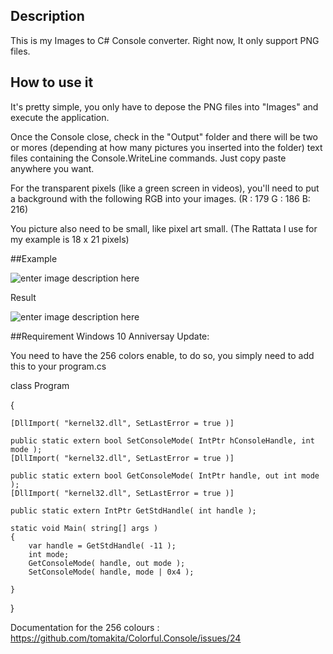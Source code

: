 ## Description
This is my Images to C# Console converter. Right now, It only support PNG files.
## How to use it
It's pretty simple, you only have to depose the PNG files into "Images" and execute the application.

Once the Console close, check in the "Output" folder and there will be two or mores (depending at how many pictures you
inserted into the folder) text files containing the Console.WriteLine commands. Just copy paste anywhere you want.

For the transparent pixels (like a green screen in videos), you'll need to put a background with the following RGB 
into your images.  (R : 179 G : 186 B: 216)

You picture also need to be small, like pixel art small. (The Rattata I use for my example is 18 x 21 pixels)

##Example

![enter image description here](https://i.imgur.com/MmykaSG.png)

Result

![enter image description here](https://i.imgur.com/hgZGIce.png)

##Requirement
Windows 10 Anniversay Update:

You need to have the 256 colors enable, to do so, you simply need to add this to your program.cs


class Program

{

	[DllImport( "kernel32.dll", SetLastError = true )]
	
	public static extern bool SetConsoleMode( IntPtr hConsoleHandle, int mode );
	[DllImport( "kernel32.dll", SetLastError = true )]
	
	public static extern bool GetConsoleMode( IntPtr handle, out int mode );
	[DllImport( "kernel32.dll", SetLastError = true )]
	
	public static extern IntPtr GetStdHandle( int handle );

	static void Main( string[] args )
	{
		var handle = GetStdHandle( -11 );
		int mode;
		GetConsoleMode( handle, out mode );
		SetConsoleMode( handle, mode | 0x4 );

	}
}

Documentation for the 256 colours : https://github.com/tomakita/Colorful.Console/issues/24
